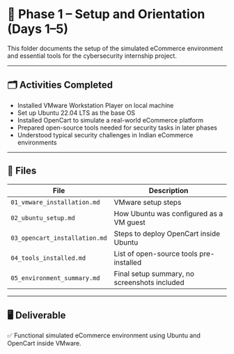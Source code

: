 # 🔧 Phase 1 – Setup and Orientation (Days 1–5)

This folder documents the setup of the simulated eCommerce environment and essential tools for the cybersecurity internship project.

---

## 🗂️ Activities Completed

- Installed VMware Workstation Player on local machine
- Set up Ubuntu 22.04 LTS as the base OS
- Installed OpenCart to simulate a real-world eCommerce platform
- Prepared open-source tools needed for security tasks in later phases
- Understood typical security challenges in Indian eCommerce environments

---

## 📁 Files

| File                        | Description                                      |
|-----------------------------|--------------------------------------------------|
| `01_vmware_installation.md` | VMware setup steps                            |
| `02_ubuntu_setup.md`        | How Ubuntu was configured as a VM guest        |
| `03_opencart_installation.md`| Steps to deploy OpenCart inside Ubuntu        |
| `04_tools_installed.md`     | List of open-source tools pre-installed        |
| `05_environment_summary.md` | Final setup summary, no screenshots included    |

---

## 🖥️ Deliverable

✅ Functional simulated eCommerce environment using Ubuntu and OpenCart inside VMware.
